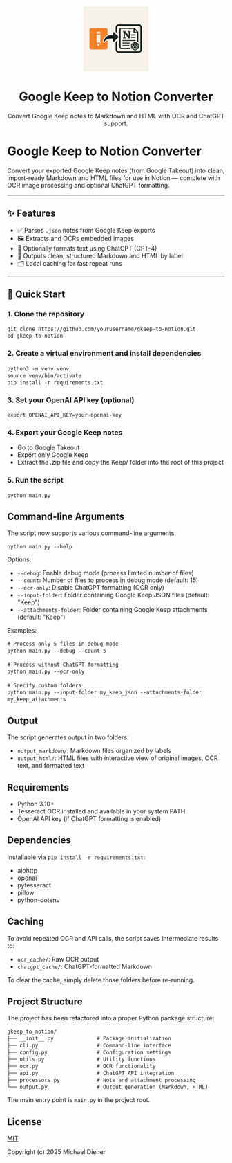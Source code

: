 <p align="center">
  <img src="logo.png" alt="Google Keep to Notion Logo" width="150"/>
</p>

<h1 align="center">Google Keep to Notion Converter</h1>

<p align="center">Convert Google Keep notes to Markdown and HTML with OCR and ChatGPT support.</p>

# Google Keep to Notion Converter

Convert your exported Google Keep notes (from Google Takeout) into clean, import-ready Markdown and HTML files for use in Notion — complete with OCR image processing and optional ChatGPT formatting.

---

## ✨ Features

- ✅ Parses `.json` notes from Google Keep exports
- 🖼️ Extracts and OCRs embedded images
- 🤖 Optionally formats text using ChatGPT (GPT-4)
- 📁 Outputs clean, structured Markdown and HTML by label
- 🗂️ Local caching for fast repeat runs

---

## 🚀 Quick Start

### 1. Clone the repository

```
git clone https://github.com/yourusername/gkeep-to-notion.git
cd gkeep-to-notion
```

### 2. Create a virtual environment and install dependencies 

```
python3 -m venv venv
source venv/bin/activate
pip install -r requirements.txt
```

### 3. Set your OpenAI API key (optional)
```
export OPENAI_API_KEY=your-openai-key
```

### 4. Export your Google Keep notes
- Go to Google Takeout
- Export only Google Keep
- Extract the .zip file and copy the Keep/ folder into the root of this project

### 5. Run the script
```
python main.py
```

## Command-line Arguments

The script now supports various command-line arguments:

```
python main.py --help
```

Options:
- `--debug`: Enable debug mode (process limited number of files)
- `--count`: Number of files to process in debug mode (default: 15)
- `--ocr-only`: Disable ChatGPT formatting (OCR only)
- `--input-folder`: Folder containing Google Keep JSON files (default: "Keep")
- `--attachments-folder`: Folder containing Google Keep attachments (default: "Keep")

Examples:
```
# Process only 5 files in debug mode
python main.py --debug --count 5

# Process without ChatGPT formatting
python main.py --ocr-only

# Specify custom folders
python main.py --input-folder my_keep_json --attachments-folder my_keep_attachments
```

## Output 

The script generates output in two folders:
- `output_markdown/`: Markdown files organized by labels
- `output_html/`: HTML files with interactive view of original images, OCR text, and formatted text

## Requirements

- Python 3.10+
- Tesseract OCR installed and available in your system PATH
- OpenAI API key (if ChatGPT formatting is enabled)

## Dependencies

Installable via `pip install -r requirements.txt`:
- aiohttp
- openai
- pytesseract
- pillow
- python-dotenv

## Caching

To avoid repeated OCR and API calls, the script saves intermediate results to:
- `ocr_cache/`: Raw OCR output
- `chatgpt_cache/`: ChatGPT-formatted Markdown

To clear the cache, simply delete those folders before re-running.

## Project Structure

The project has been refactored into a proper Python package structure:

```
gkeep_to_notion/
├── __init__.py              # Package initialization
├── cli.py                   # Command-line interface
├── config.py                # Configuration settings
├── utils.py                 # Utility functions
├── ocr.py                   # OCR functionality
├── api.py                   # ChatGPT API integration
├── processors.py            # Note and attachment processing
└── output.py                # Output generation (Markdown, HTML)
```

The main entry point is `main.py` in the project root.

## License

[MIT](LICENSE)

Copyright (c) 2025 Michael Diener
